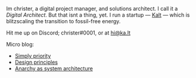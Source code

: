 Im christer, a digital project manager, and solutions architect. I call it a *Digital Architect*. But that isnt a thing, yet. I run a startup — <a href="https://ka.lt">Kalt</a> — which is blitzscaling the transition to fossil-free energy.

Hit me up on Discord; christer#0001, or at hi@ka.lt

Micro blog:
- [Simply priority](https://github.com/justchrister/justchrister/blob/main/blog/priority.md)
- [Design principles](https://github.com/justchrister/justchrister/blob/main/blog/design.md)
- [Anarchy as system architecture](https://github.com/justchrister/justchrister/blob/main/blog/architecture.md)
